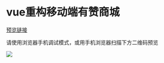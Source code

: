 # vue重构移动端有赞商城

[预览链接](https://f0rl.github.io/vue-youzan/dist/index.html)

请使用浏览器手机调试模式，或用手机浏览器扫描下方二维码预览

![](https://ws1.sinaimg.cn/large/90864b23gy1g0m9sxfgqhj20b40egwei.jpg)

